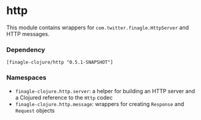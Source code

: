# http

This module contains wrappers for `com.twitter.finagle.HttpServer` and HTTP messages.

### Dependency

    [finagle-clojure/http "0.5.1-SNAPSHOT"]

### Namespaces

* `finagle-clojure.http.server`: a helper for building an HTTP server and a Clojured reference to the `Http` codec
* `finagle-clojure.http.message`: wrappers for creating `Response` and `Request` objects
